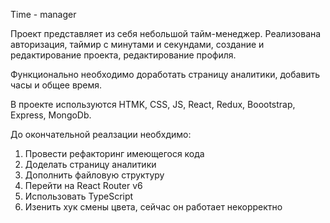 Time - manager

Проект представляет из себя небольшой тайм-менеджер. Реализована авторизация, таймир с минутами и секундами, создание и редактирование проекта, редактирование профиля.

Функционально необходимо доработать страницу аналитики, добавить часы и общее время.

В проекте используются HTMK, CSS, JS, React, Redux, Boootstrap, Express, MongoDb.

До окончательной реалзации необхдимо:

1. Провести рефакторинг имеющегося кода
2. Доделать страницу аналитики
3. Дополнить файловую структуру
4. Перейти на React Router v6
5. Использовать TypeScript
6. Изенить хук смены цвета, сейчас он работает некорректно
